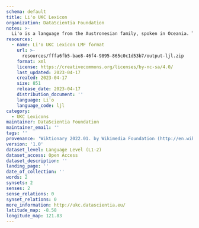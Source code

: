 ```yaml
---
schema: default
title: Li'o UKC Lexicon
organization: DataScientia Foundation
notes: >-
  Li'o is a language from the Austronesian family, spoken in Oceania. The UKC Lexicon of Li'o is represented as a lexico-semantic network. It consists of words, word senses, synsets, as well as sense-level and synset-level relationships.
resources:
  - name: Li'o UKC Lexicon LMF format
    url: >-
      resources/fffa6fb5-bae8-46f4-9895-865c0c1d53b7/output-ljl.zip
    format: xml
    license: https://creativecommons.org/licenses/by-nc-sa/4.0/
    last_updated: 2023-04-17
    created: 2023-04-17
    size: 851
    release_date: 2023-04-17
    distribution_document: ''
    language: Li'o
    language_code: ljl
category:
  - UKC Lexicons
maintainer: DataScientia Foundation
maintainer_email: ''
tags: ''
provenance: 'Wiktionary 2022.01. by Wikimedia Foundation (http://en.wiktionary.org); Princeton WordNet 2.1 by Princeton University (https://wordnet.princeton.edu)'
version: '1.0'
dataset_level: Language Level (L1-2)
dataset_access: Open Access
dataset_description: ''
landing_page: ''
date_of_collection: ''
words: 2
synsets: 2
senses: 2
sense_relations: 0
synset_relations: 0
more_information: http://ukc.datascientia.eu/
latitude_map: -8.58
longitude_map: 121.83
---
```


